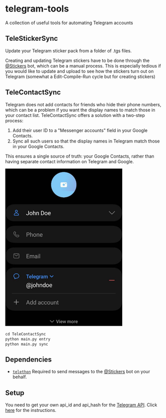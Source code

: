 # telegram-tools

A collection of useful tools for automating Telegram accounts


## TeleStickerSync

Update your Telegram sticker pack from a folder of .tgs files.

Creating and updating Telegram stickers have to be done through the [@Stickers](https://t.me/Stickers) bot, which can be a manual process.
This is especially tedious if you would like to update and upload to see how the stickers turn out on Telegram (somewhat a Edit-Compile-Run cycle but for creating stickers)

## TeleContactSync

Telegram does not add contacts for friends who hide their phone numbers, which can be a problem if you want the display names to match those in your contact list. TeleContactSync offers a solution with a two-step process:
1. Add their user ID to a "Messenger accounts" field in your Google Contacts.
1. Sync all such users so that the display names in Telegram match those in your Google Contacts.

This ensures a single source of truth: your Google Contacts, rather than having separate contact information on Telegram and Google.

<img src="./TeleContactSync/account.jpg" height="500">

```
cd TeleContactSync
python main.py entry
python main.py sync
```


## Dependencies
- [`telethon`](https://pypi.org/project/Telethon/) Required to send messages to the [@Stickers](https://telegram.me/stickers) bot on your behalf.


## Setup
You need to get your own api_id and api_hash for the [Telegram API](https://core.telegram.org/api). Click [here](https://core.telegram.org/api/obtaining_api_id#obtaining-api-id) for the instructions.

